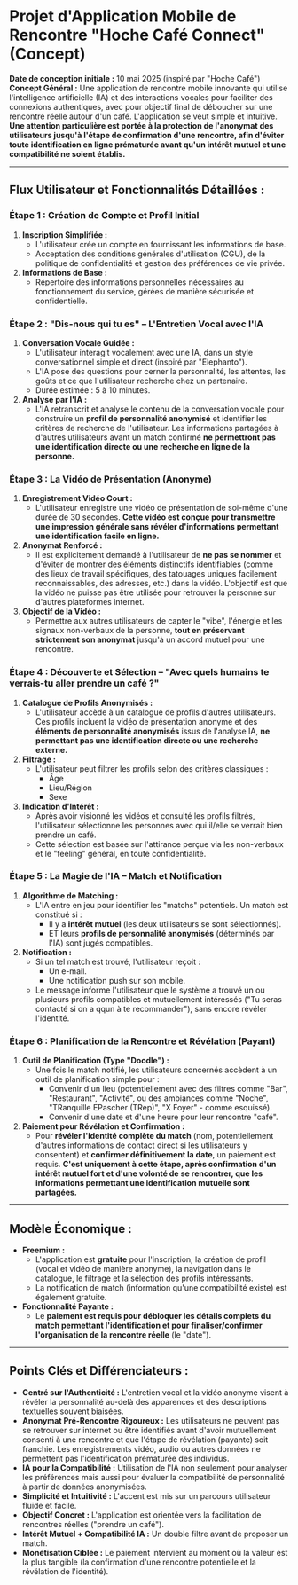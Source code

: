 # Projet d'Application Mobile de Rencontre "Hoche Café Connect" (Concept)

**Date de conception initiale :** 10 mai 2025 (inspiré par "Hoche Café")
**Concept Général :** Une application de rencontre mobile innovante qui utilise l'intelligence artificielle (IA) et des interactions vocales pour faciliter des connexions authentiques, avec pour objectif final de déboucher sur une rencontre réelle autour d'un café. L'application se veut simple et intuitive. **Une attention particulière est portée à la protection de l'anonymat des utilisateurs jusqu'à l'étape de confirmation d'une rencontre, afin d'éviter toute identification en ligne prématurée avant qu'un intérêt mutuel et une compatibilité ne soient établis.**

---

## Flux Utilisateur et Fonctionnalités Détaillées :

### Étape 1 : Création de Compte et Profil Initial

1.  **Inscription Simplifiée :**
    *   L'utilisateur crée un compte en fournissant les informations de base.
    *   Acceptation des conditions générales d'utilisation (CGU), de la politique de confidentialité et gestion des préférences de vie privée.
2.  **Informations de Base :**
    *   Répertoire des informations personnelles nécessaires au fonctionnement du service, gérées de manière sécurisée et confidentielle.

### Étape 2 : "Dis-nous qui tu es" – L'Entretien Vocal avec l'IA

1.  **Conversation Vocale Guidée :**
    *   L'utilisateur interagit vocalement avec une IA, dans un style conversationnel simple et direct (inspiré par "Elephanto").
    *   L'IA pose des questions pour cerner la personnalité, les attentes, les goûts et ce que l'utilisateur recherche chez un partenaire.
    *   Durée estimée : 5 à 10 minutes.
2.  **Analyse par l'IA :**
    *   L'IA retranscrit et analyse le contenu de la conversation vocale pour construire un **profil de personnalité anonymisé** et identifier les critères de recherche de l'utilisateur. Les informations partagées à d'autres utilisateurs avant un match confirmé **ne permettront pas une identification directe ou une recherche en ligne de la personne.**

### Étape 3 : La Vidéo de Présentation (Anonyme)

1.  **Enregistrement Vidéo Court :**
    *   L'utilisateur enregistre une vidéo de présentation de soi-même d'une durée de 30 secondes. **Cette vidéo est conçue pour transmettre une impression générale sans révéler d'informations permettant une identification facile en ligne.**
2.  **Anonymat Renforcé :**
    *   Il est explicitement demandé à l'utilisateur de **ne pas se nommer** et d'éviter de montrer des éléments distinctifs identifiables (comme des lieux de travail spécifiques, des tatouages uniques facilement reconnaissables, des adresses, etc.) dans la vidéo. L'objectif est que la vidéo ne puisse pas être utilisée pour retrouver la personne sur d'autres plateformes internet.
3.  **Objectif de la Vidéo :**
    *   Permettre aux autres utilisateurs de capter le "vibe", l'énergie et les signaux non-verbaux de la personne, **tout en préservant strictement son anonymat** jusqu'à un accord mutuel pour une rencontre.

### Étape 4 : Découverte et Sélection – "Avec quels humains te verrais-tu aller prendre un café ?"

1.  **Catalogue de Profils Anonymisés :**
    *   L'utilisateur accède à un catalogue de profils d'autres utilisateurs. Ces profils incluent la vidéo de présentation anonyme et des **éléments de personnalité anonymisés** issus de l'analyse IA, **ne permettant pas une identification directe ou une recherche externe.**
2.  **Filtrage :**
    *   L'utilisateur peut filtrer les profils selon des critères classiques :
        *   Âge
        *   Lieu/Région
        *   Sexe
3.  **Indication d'Intérêt :**
    *   Après avoir visionné les vidéos et consulté les profils filtrés, l'utilisateur sélectionne les personnes avec qui il/elle se verrait bien prendre un café.
    *   Cette sélection est basée sur l'attirance perçue via les non-verbaux et le "feeling" général, en toute confidentialité.

### Étape 5 : La Magie de l'IA – Match et Notification

1.  **Algorithme de Matching :**
    *   L'IA entre en jeu pour identifier les "matchs" potentiels. Un match est constitué si :
        *   Il y a **intérêt mutuel** (les deux utilisateurs se sont sélectionnés).
        *   ET leurs **profils de personnalité anonymisés** (déterminés par l'IA) sont jugés compatibles.
2.  **Notification :**
    *   Si un tel match est trouvé, l'utilisateur reçoit :
        *   Un e-mail.
        *   Une notification push sur son mobile.
    *   Le message informe l'utilisateur que le système a trouvé un ou plusieurs profils compatibles et mutuellement intéressés ("Tu seras contacté si on a qqun à te recommander"), sans encore révéler l'identité.

### Étape 6 : Planification de la Rencontre et Révélation (Payant)

1.  **Outil de Planification (Type "Doodle") :**
    *   Une fois le match notifié, les utilisateurs concernés accèdent à un outil de planification simple pour :
        *   Convenir d'un lieu (potentiellement avec des filtres comme "Bar", "Restaurant", "Activité", ou des ambiances comme "Noche", "TRanquille EPascher (TRep)", "X Foyer" - comme esquissé).
        *   Convenir d'une date et d'une heure pour leur rencontre "café".
2.  **Paiement pour Révélation et Confirmation :**
    *   Pour **révéler l'identité complète du match** (nom, potentiellement d'autres informations de contact direct si les utilisateurs y consentent) et **confirmer définitivement la date**, un paiement est requis. **C'est uniquement à cette étape, après confirmation d'un intérêt mutuel fort et d'une volonté de se rencontrer, que les informations permettant une identification mutuelle sont partagées.**

---

## Modèle Économique :

*   **Freemium :**
    *   L'application est **gratuite** pour l'inscription, la création de profil (vocal et vidéo de manière anonyme), la navigation dans le catalogue, le filtrage et la sélection des profils intéressants.
    *   La notification de match (information qu'une compatibilité existe) est également gratuite.
*   **Fonctionnalité Payante :**
    *   Le **paiement est requis pour débloquer les détails complets du match permettant l'identification et pour finaliser/confirmer l'organisation de la rencontre réelle** (le "date").

---

## Points Clés et Différenciateurs :

*   **Centré sur l'Authenticité :** L'entretien vocal et la vidéo anonyme visent à révéler la personnalité au-delà des apparences et des descriptions textuelles souvent biaisées.
*   **Anonymat Pré-Rencontre Rigoureux :** Les utilisateurs ne peuvent pas se retrouver sur internet ou être identifiés avant d'avoir mutuellement consenti à une rencontre et que l'étape de révélation (payante) soit franchie. Les enregistrements vidéo, audio ou autres données ne permettent pas l'identification prématurée des individus.
*   **IA pour la Compatibilité :** Utilisation de l'IA non seulement pour analyser les préférences mais aussi pour évaluer la compatibilité de personnalité à partir de données anonymisées.
*   **Simplicité et Intuitivité :** L'accent est mis sur un parcours utilisateur fluide et facile.
*   **Objectif Concret :** L'application est orientée vers la facilitation de rencontres réelles ("prendre un café").
*   **Intérêt Mutuel + Compatibilité IA :** Un double filtre avant de proposer un match.
*   **Monétisation Ciblée :** Le paiement intervient au moment où la valeur est la plus tangible (la confirmation d'une rencontre potentielle et la révélation de l'identité).